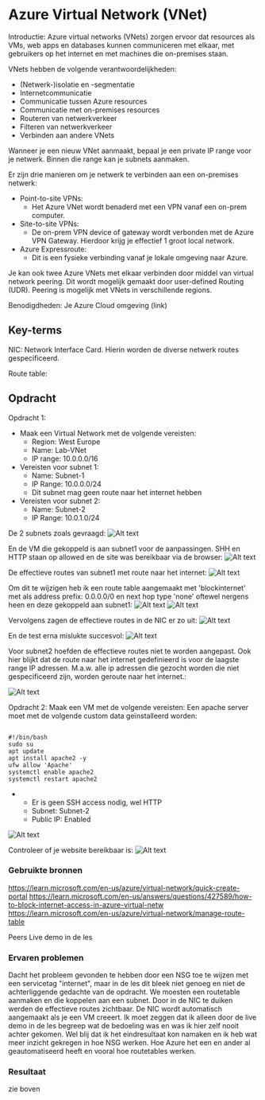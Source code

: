 # Azure Virtual Network (VNet)

Introductie:
Azure virtual networks (VNets) zorgen ervoor dat resources als VMs, web apps en databases kunnen communiceren met elkaar, met gebruikers op het internet en met machines die on-premises staan.

VNets hebben de volgende verantwoordelijkheden:
* (Netwerk-)isolatie en -segmentatie
* Internetcommunicatie
* Communicatie tussen Azure resources
* Communicatie met on-premises resources
* Routeren van netwerkverkeer
* Filteren van netwerkverkeer
* Verbinden aan andere VNets

Wanneer je een nieuw VNet aanmaakt, bepaal je een private IP range voor je netwerk. Binnen die range kan je subnets aanmaken.

Er zijn drie manieren om je netwerk te verbinden aan een on-premises netwerk:
* Point-to-site VPNs:
    * Het Azure VNet wordt benaderd met een VPN vanaf een on-prem computer.
* Site-to-site VPNs:
    * De on-prem VPN device of gateway wordt verbonden met de Azure VPN Gateway. Hierdoor krijg je effectief 1 groot local network.
* Azure Expressroute:
    * Dit is een fysieke verbinding vanaf je lokale omgeving naar Azure.

Je kan ook twee Azure VNets met elkaar verbinden door middel van virtual network peering. Dit wordt mogelijk gemaakt door user-defined Routing (UDR). Peering is mogelijk met VNets in verschillende regions.

Benodigdheden:
Je Azure Cloud omgeving (link)

## Key-terms
NIC: Network Interface Card. Hierin worden de diverse netwerk routes gespecificeerd.

Route table: 
## Opdracht

Opdracht 1:
* Maak een Virtual Network met de volgende vereisten:
    * Region: West Europe
    * Name: Lab-VNet
    * IP range: 10.0.0.0/16
* Vereisten voor subnet 1:
    * Name: Subnet-1
    * IP Range: 10.0.0.0/24
    * Dit subnet mag geen route naar het internet hebben
* Vereisten voor subnet 2:
    * Name: Subnet-2
    * IP Range: 10.0.1.0/24

De 2 subnets zoals gevraagd:
![Alt text](../00_includes/Week4/AZ10.4.PNG)

En de VM die gekoppeld is aan subnet1 voor de aanpassingen. SHH en HTTP staan op allowed en de site was bereikbaar via de browser:
![Alt text](../00_includes/Week4/AZ10.5.PNG)

De effectieve routes van subnet1 met route naar het internet: 
![Alt text](../00_includes/Week4/AZ10.6.PNG)

Om dit te wijzigen heb ik een route table aangemaakt met 'blockinternet' met als address prefix: 0.0.0.0/0 en next hop type 'none' oftewel nergens heen en deze gekoppeld aan subnet1:
![Alt text](../00_includes/Week4/AZ10.7.PNG)
![Alt text](../00_includes/Week4/AZ10.8.PNG)

Vervolgens zagen de effectieve routes in de NIC er zo uit:
![Alt text](../00_includes/Week4/AZ10.9.PNG)

En de test erna mislukte succesvol:
![Alt text](../00_includes/Week4/AZ10.10.PNG)

Voor subnet2 hoefden de effectieve routes niet te worden aangepast. Ook hier blijkt dat de route naar het internet gedefinieerd is voor de laagste range IP adressen. M.a.w. alle ip adressen die gezocht worden die niet gespecificeerd zijn, worden geroute naar het internet.:

![Alt text](../00_includes/Week4/AZ10.3.PNG)

Opdracht 2:
Maak een VM met de volgende vereisten:
Een apache server moet met de volgende custom data geïnstalleerd worden:

```

#!/bin/bash
sudo su
apt update
apt install apache2 -y
ufw allow 'Apache'
systemctl enable apache2
systemctl restart apache2

```
*    * Er is geen SSH access nodig, wel HTTP
     * Subnet: Subnet-2
     * Public IP: Enabled

![Alt text](../00_includes/Week4/AZ10.1.PNG)

Controleer of je website bereikbaar is:
![Alt text](../00_includes/Week4/AZ10.2.PNG)
### Gebruikte bronnen
https://learn.microsoft.com/en-us/azure/virtual-network/quick-create-portal
https://learn.microsoft.com/en-us/answers/questions/427589/how-to-block-internet-access-in-azure-virtual-netw
https://learn.microsoft.com/en-us/azure/virtual-network/manage-route-table

Peers
Live demo in de les

### Ervaren problemen

Dacht het probleem gevonden te hebben door een NSG toe te wijzen met een servicetag "internet", maar in de les dit bleek niet genoeg en niet de achterliggende gedachte van de opdracht. We moesten een routetable aanmaken en die koppelen aan een subnet.  Door in de NIC te duiken werden de effectieve routes zichtbaar. De NIC wordt automatisch aangemaakt als je een VM creeert. Ik moet zeggen dat ik alleen door de live demo in de les begreep wat de bedoeling was en was ik hier zelf nooit achter gekomen. Wel blij dat ik het eindresultaat kon namaken en ik heb wat meer inzicht gekregen in hoe NSG werken. Hoe Azure het een en ander al geautomatiseerd heeft en vooral hoe routetables werken. 

### Resultaat
zie boven
